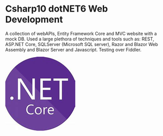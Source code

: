 # Csharp10 dotNET6 Web Development
A collection of webAPIs, Entity Framework Core and MVC website with a mock DB. Used a large plethora of techniques and tools such as: REST, ASP.NET Core, SQLServer (Microsoft SQL server), Razor and Blazor Web Assembly and Blazor Server and Javascript. Testing over Fiddler.

![dotnet](dotnet.png)
